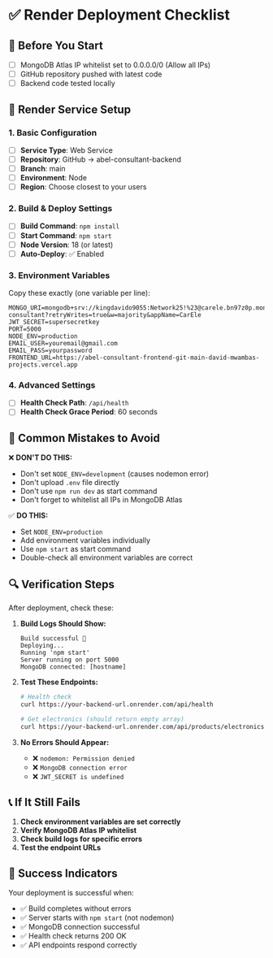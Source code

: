 # ✅ Render Deployment Checklist

## 🎯 **Before You Start**
- [ ] MongoDB Atlas IP whitelist set to 0.0.0.0/0 (Allow all IPs)
- [ ] GitHub repository pushed with latest code
- [ ] Backend code tested locally

## 🔧 **Render Service Setup**

### **1. Basic Configuration**
- [ ] **Service Type**: Web Service
- [ ] **Repository**: GitHub → abel-consultant-backend
- [ ] **Branch**: main
- [ ] **Environment**: Node
- [ ] **Region**: Choose closest to your users

### **2. Build & Deploy Settings**
- [ ] **Build Command**: `npm install`
- [ ] **Start Command**: `npm start`
- [ ] **Node Version**: 18 (or latest)
- [ ] **Auto-Deploy**: ✅ Enabled

### **3. Environment Variables**
Copy these exactly (one variable per line):

```
MONGO_URI=mongodb+srv://kingdavido9055:Network25!%23@carele.bn97z0p.mongodb.net/abel-consultant?retryWrites=true&w=majority&appName=CarEle
JWT_SECRET=supersecretkey
PORT=5000
NODE_ENV=production
EMAIL_USER=youremail@gmail.com
EMAIL_PASS=yourpassword
FRONTEND_URL=https://abel-consultant-frontend-git-main-david-mwambas-projects.vercel.app
```

### **4. Advanced Settings**
- [ ] **Health Check Path**: `/api/health`
- [ ] **Health Check Grace Period**: 60 seconds

## 🚨 **Common Mistakes to Avoid**

❌ **DON'T DO THIS:**
- Don't set `NODE_ENV=development` (causes nodemon error)
- Don't upload `.env` file directly
- Don't use `npm run dev` as start command
- Don't forget to whitelist all IPs in MongoDB Atlas

✅ **DO THIS:**
- Set `NODE_ENV=production`
- Add environment variables individually
- Use `npm start` as start command
- Double-check all environment variables are correct

## 🔍 **Verification Steps**

After deployment, check these:

1. **Build Logs Should Show:**
   ```
   Build successful 🎉
   Deploying...
   Running 'npm start'
   Server running on port 5000
   MongoDB connected: [hostname]
   ```

2. **Test These Endpoints:**
   ```bash
   # Health check
   curl https://your-backend-url.onrender.com/api/health
   
   # Get electronics (should return empty array)
   curl https://your-backend-url.onrender.com/api/products/electronics
   ```

3. **No Errors Should Appear:**
   - ❌ `nodemon: Permission denied`
   - ❌ `MongoDB connection error`
   - ❌ `JWT_SECRET is undefined`

## 📞 **If It Still Fails**

1. **Check environment variables are set correctly**
2. **Verify MongoDB Atlas IP whitelist**
3. **Check build logs for specific errors**
4. **Test the endpoint URLs**

## 🎉 **Success Indicators**

Your deployment is successful when:
- ✅ Build completes without errors
- ✅ Server starts with `npm start` (not nodemon)
- ✅ MongoDB connection successful
- ✅ Health check returns 200 OK
- ✅ API endpoints respond correctly
